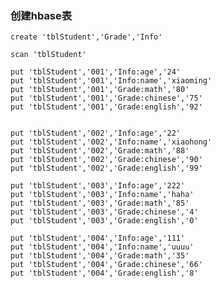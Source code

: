 ### **创建hbase表**

    create 'tblStudent','Grade','Info'

    scan 'tblStudent'

    put 'tblStudent','001','Info:age','24'
    put 'tblStudent','001','Info:name','xiaoming'
    put 'tblStudent','001','Grade:math','80'
    put 'tblStudent','001','Grade:chinese','75'
    put 'tblStudent','001','Grade:english','92'


    put 'tblStudent','002','Info:age','22'
    put 'tblStudent','002','Info:name','xiaohong'
    put 'tblStudent','002','Grade:math','88'
    put 'tblStudent','002','Grade:chinese','90'
    put 'tblStudent','002','Grade:english','99'
    
    put 'tblStudent','003','Info:age','222'
    put 'tblStudent','003','Info:name','haha'
    put 'tblStudent','003','Grade:math','85'
    put 'tblStudent','003','Grade:chinese','4'
    put 'tblStudent','003','Grade:english','0'
    
    put 'tblStudent','004','Info:age','111'
    put 'tblStudent','004','Info:name','uuuu'
    put 'tblStudent','004','Grade:math','35'
    put 'tblStudent','004','Grade:chinese','66'
    put 'tblStudent','004','Grade:english','8'
